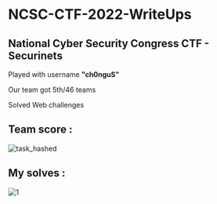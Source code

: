 # NCSC-CTF-2022-WriteUps

## National Cyber Security Congress CTF - Securinets

Played with username **"ch0nguS"**

Our team got 5th/46 teams 

Solved Web challenges

## Team score :
![task_hashed](https://user-images.githubusercontent.com/58823465/151805184-05292ad7-6630-4776-8fe5-2826ecf90ee1.png)


## My solves : 

![1](https://user-images.githubusercontent.com/58823465/151805308-dd5d2212-6a7f-46ee-8214-8b0eb5ac3663.png)



